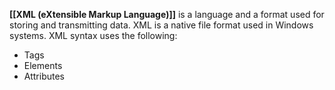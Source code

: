 **[[XML (eXtensible Markup Language)]]** is a language and a format used for storing and transmitting data. XML is a native file format used in Windows systems. XML syntax uses the following:

- Tags
- Elements
- Attributes
